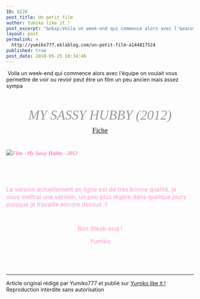 ```yaml
---
ID: 8226
post_title: Un petit film
author: Yumiko like it !
post_excerpt: "&nbsp;Voila un week-end qui commence alors avec l'&eacute;quipe on voulait vous permettre de voir ou revoir peut &ecirc;tre un film un peu ancien mais assez sympa &nbsp; MY SASSY HUBBY&nbsp;(2012) Fiche &nbsp; &nbsp; &nbsp; La version actuellement en ligne est de tr&egrave;s bonne qualit&eacute;, je vous&nbsp;mettrai une version. un peu plus..."
layout: post
permalink: >
  http://yumiko777.eklablog.com/un-petit-film-a144817524
published: true
post_date: 2018-05-25 18:34:46
---
```

<p>&nbsp;Voila un week-end qui commence alors avec l'&eacute;quipe on voulait vous permettre de voir ou revoir peut &ecirc;tre un film un peu ancien mais assez sympa</p>
<p>&nbsp;</p>
<h5 style="box-sizing: content-box; font-family: 'Palatino Linotype', 'Book Antiqua', Palatino, serif; font-weight: 500; line-height: 1.1; color: #999999; margin: 20px 0px 10px; font-size: 36px; text-align: center;">MY SASSY HUBBY&nbsp;(2012)</h5>
<p style="box-sizing: content-box; margin: 0px 0px 10px; caret-color: #d5d4d7; color: #d5d4d7; font-family: 'Palatino Linotype', 'Book Antiqua', Palatino, serif; font-size: 14px; text-align: center;"><span style="font-size: 14pt;"><a href="http://yumiko777.eklablog.com/film-my-sassy-hubby-2012-p1364300">Fiche</a></span></p>
<p style="box-sizing: content-box; margin: 0px 0px 10px; caret-color: #d5d4d7; color: #d5d4d7; font-family: 'Palatino Linotype', 'Book Antiqua', Palatino, serif; font-size: 14px;">&nbsp;</p>
<p><a style="box-sizing: content-box; background-color: transparent; color: #fc80c0; text-decoration: none; font-weight: bold; font-style: italic; font-variant-ligatures: normal; font-variant-east-asian: normal; font-variant-position: normal; line-height: 21px; font-family: 'Palatino Linotype', 'Book Antiqua', Palatino, serif; font-size: 14px;" href="http://ekladata.com/-soSNMk7OEw3-_rylhbaVAnhQtE.jpg"><img style="box-sizing: content-box; border: 0px; vertical-align: middle; padding-right: 5px; display: block; margin-left: auto; margin-right: auto;" src="https://united-subs.dearclouds.com/wp-content/uploads/2018/05/32d4f5fdf71346d5960d73e1c71348b6.jpg" alt="Film - My Sassy Hubby - 2012"/></a></p>
<p>&nbsp;</p>
<p>&nbsp;</p>
<p><span style="font-size: 12pt; color: #ff99cc;">La version actuellement en ligne est de tr&egrave;s bonne qualit&eacute;, je vous&nbsp;mettrai une version. un peu plus l&eacute;g&egrave;re dans quelque jours puisque je travaille encore dessus :)</span></p>
<p>&nbsp;</p>
<p style="text-align: center;"><span style="font-size: 12pt; color: #ff99cc;">Bon Week-end !</span></p>
<p style="text-align: center;"><span style="font-size: 12pt; color: #ff99cc;">Yumiko</span></p><br /><br /><br /><hr />Article original rédigé par Yumiko777 et publié sur <a href="http://yumiko777.eklablog.com/">Yumiko like it !</a> <br /> Reproduction interdite sans autorisation